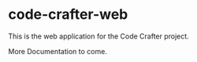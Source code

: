 # code-crafter-web

This is the web application for the Code Crafter project.

More Documentation to come.
